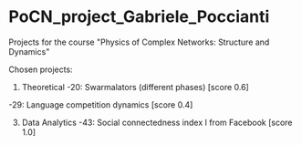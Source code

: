 # PoCN_project_Gabriele_Poccianti

Projects for the course "Physics of Complex Networks: Structure and Dynamics"

Chosen projects:

1) Theoretical
-20: Swarmalators (different phases) [score 0.6]
   
-29: Language competition dynamics [score 0.4]

3) Data Analytics
-43: Social connectedness index I from Facebook [score 1.0]
